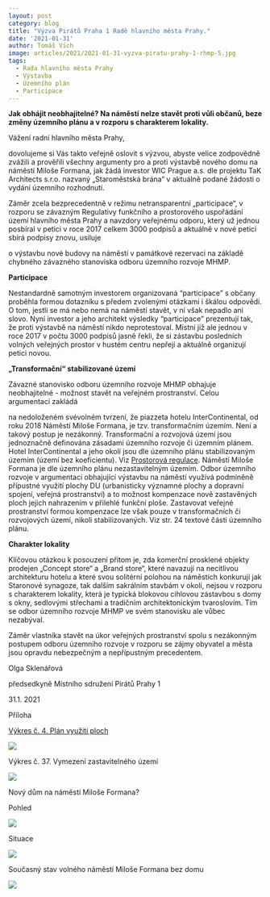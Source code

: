 ```yaml
---
layout: post
category: blog
title: "Výzva Pirátů Praha 1 Radě hlavního města Prahy."
date: '2021-01-31'
author: Tomáš Vích
image: articles/2021/2021-01-31-vyzva-piratu-prahy-1-rhmp-5.jpg
tags:
  - Rada hlavního města Prahy
  - Výstavba
  - Územního plán
  - Participace
---
```


**Jak obhájit neobhajitelné? Na náměstí nelze stavět proti vůli občanů, beze změny územního plánu a v rozporu s charakterem lokality.**

Vážení radní hlavního města Prahy,

dovolujeme si Vás takto veřejně oslovit s výzvou, abyste velice zodpovědně zvážili a prověřili všechny argumenty pro a proti výstavbě nového domu na náměstí Miloše Formana, jak žádá investor WIC Prague a.s. dle projektu TaK Architects s.r.o. nazvaný „Staroměstská brána“ v aktuálně podané žádosti o vydání územního rozhodnutí.

Záměr zcela bezprecedentně v režimu netransparentní „participace“, v rozporu se závazným Regulativy funkčního a prostorového uspořádání území hlavního města Prahy a navzdory  veřejnému odporu, který už jednou posbíral v petici v roce 2017 celkem 3000 podpisů a aktuálně v nové petici sbírá podpisy znovu, usiluje

o výstavbu nové budovy na náměstí v památkové rezervaci na základě chybného závazného stanoviska odboru územního rozvoje MHMP.

**Participace**

Nestandardně samotným investorem organizovaná  “participace” s občany proběhla formou dotazníku s předem zvolenými otázkami i škálou odpovědí. O tom, jestli se má nebo nemá na náměstí stavět, v ní však nepadlo ani slovo. Nyní investor a jeho architekt výsledky “participace” prezentují tak, že proti výstavbě na náměstí nikdo neprotestoval. Místní již ale jednou v roce 2017 v počtu 3000 podpisů jasně řekli, že si zástavbu posledních volných veřejných prostor v hustém centru nepřejí a aktuálně organizují petici novou.

**„Transformační“ stabilizované území**

Závazné stanovisko odboru územního rozvoje MHMP obhajuje neobhajitelné - možnost stavět na veřejném prostranství. Celou argumentaci zakládá

na nedoloženém svévolném tvrzení, že piazzeta hotelu InterContinental, od roku 2018 Náměstí Miloše Formana, je tzv. transformačním územím. Není a takový postup je nezákonný. Transformační a rozvojová území jsou jednoznačně definována zásadami územního rozvoje či územním plánem. Hotel InterContinental a jeho okolí jsou dle územního plánu stabilizovaným územím (území bez koeficientu). Viz [Prostorová regulace](https://www.iprpraha.cz/clanek/58/prostorova-regulace). Náměstí Miloše Formana je dle územního plánu nezastavitelným územím. Odbor územního rozvoje v argumentaci obhajující výstavbu na náměstí využívá podmíněně přípustné využití plochy DU (urbanisticky významné plochy a dopravní spojení, veřejná prostranství) a to možnost kompenzace nově zastavěných ploch jejich nahrazením v přilehlé funkční ploše. Zastavovat veřejné prostranství formou kompenzace lze však pouze v transformačních či rozvojových území, nikoli stabilizovaných. Viz str. 24 textové části územního plánu.

**Charakter lokality**

Klíčovou otázkou k posouzení přitom je, zda komerční prosklené objekty prodejen „Concept store“ a „Brand store“, které navazují na necitlivou architekturu hotelu a které svou solitérní polohou na náměstích konkurují jak Staronové synagoze, tak dalším sakrálním stavbám v okolí, nejsou v rozporu s charakterem lokality, která je typická blokovou cihlovou zástavbou s domy s okny, sedlovými střechami a tradičním architektonickým tvaroslovím. Tím se odbor územního rozvoje MHMP ve svém stanovisku ale vůbec nezabýval.

Záměr vlastníka stavět na úkor veřejných prostranství spolu s nezákonným postupem odboru územního rozvoje v rozporu se zájmy obyvatel a města jsou opravdu nebezpečným a nepřípustným precedentem.

Olga Sklenářová

předsedkyně Místního sdružení Pirátů Prahy 1


31.1. 2021

Příloha

[Výkres č. 4. Plán využití ploch](https://www.praha.eu/public/e9/6e/47/2706756_916851_Priloha_c._1_OPP_55_2018.pdf)

![](/assets/img/articles/2021/2021-01-31-vyzva-piratu-prahy-1-rhmp-1.png) 

Výkres č. 37. Vymezení zastavitelného území

![](/assets/img/articles/2021/2021-01-31-vyzva-piratu-prahy-1-rhmp-2.png) 

Nový dům na náměstí Miloše Formana?

Pohled

![](/assets/img/articles/2021/2021-01-31-vyzva-piratu-prahy-1-rhmp-3.png) 

Situace

![](/assets/img/articles/2021/2021-01-31-vyzva-piratu-prahy-1-rhmp-4.png) 

Současný stav volného náměstí Miloše Formana bez domu

![](/assets/img/articles/2021/2021-01-31-vyzva-piratu-prahy-1-rhmp-5.jpg) 

